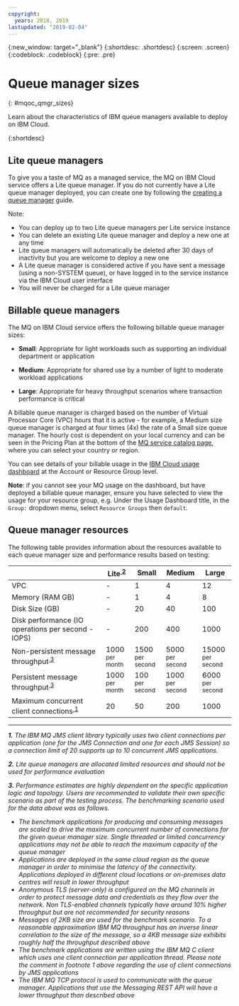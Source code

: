 ```yaml
---
copyright:
  years: 2018, 2019
lastupdated: "2019-02-04"
---
```


{:new_window: target="_blank"}
{:shortdesc: .shortdesc}
{:screen: .screen}
{:codeblock: .codeblock}
{:pre: .pre}

# Queue manager sizes
{: #mqoc_qmgr_sizes}

Learn about the characteristics of IBM queue managers available to deploy on IBM Cloud.

{:shortdesc}

## Lite queue managers

To give you a taste of MQ as a managed service, the MQ on IBM Cloud service offers a Lite queue manager. If you do not currently have a Lite queue manager deployed, you can create one by following the [creating a queue manager](/docs/services/mqcloud/mqoc_create_qm.html) guide.

Note:
* You can deploy up to two Lite queue managers per Lite service instance
* You can delete an existing Lite queue manager and deploy a new one at any time
* Lite queue managers will automatically be deleted after 30 days of inactivity but you are welcome to deploy a new one
* A Lite queue manager is considered active if you have sent a message (using a non-SYSTEM queue), or have logged in to the service instance via the IBM Cloud user interface
* You will never be charged for a Lite queue manager

## Billable queue managers

The MQ on IBM Cloud service offers the following billable queue manager sizes:
* **Small**: Appropriate for light workloads such as supporting an individual department or application

* **Medium**: Appropriate for shared use by a number of light to moderate workload applications

* **Large**: Appropriate for heavy throughput scenarios where transaction performance is critical

A billable queue manager is charged based on the number of Virtual Processor Core (VPC) hours that it is active - for example, a Medium size queue manager is charged at four times (4x) the rate of a Small size queue manager. The hourly cost is dependent on your local currency and can be seen in the Pricing Plan at the bottom of the [MQ service catalog page](https://console.bluemix.net/catalog/services/mq), where you can select your country or region.

You can see details of your billable usage in the [IBM Cloud usage dashboard](https://console.bluemix.net/account/usage) at the Account or Resource Group level.

**Note**: if you cannot see your MQ usage on the dashboard, but have deployed a billable queue manager, ensure you have selected to view the usage for your resource group, e.g. Under the Usage Dashboard title, in the `Group:` dropdown menu, select `Resource Groups` then `default`.

## Queue manager resources

The following table provides information about the resources available to each queue manager size and performance results based on testing:

|                               | Lite<sup id="a2">[ 2](#f2)</sup>   | Small | Medium | Large |
|-------------------------------|---------|-------|--------|-------|
| VPC                           | -       | 1     | 4      | 12    |
| Memory (RAM GB)               | -       | 1     | 4      | 8     |
| Disk Size (GB)                | -       | 20    | 40     | 100   |
| Disk performance (IO operations per second - IOPS) | -       | 200   | 400    | 1000  |
| Non-persistent message throughput<sup id="a3">[ 3](#f3)</sup>| 1000 <br> <small>per month</small> | 1500 <br> <small>per second</small>| 5000 <br> <small>per second</small> | 15000 <br> <small>per second</small> |  
| Persistent message throughput<sup id="a3">[ 3](#f3)</sup> | 1000 <br> <small>per month</small> | 100 <br> <small>per second</small>| 1000 <br> <small>per second</small>| 6000 <br> <small>per second</small>|  
| Maximum concurrent client connections<sup id="a1">[ 1](#f1)</sup> | 20      | 50    | 200    | 1000  |

---

_<b id="f1">1.</b> The IBM MQ JMS client library typically uses two client connections per application (one for the JMS Connection and one for each JMS Session) so a connection limit of 20 supports up to 10 concurrent JMS applications._

_<b id="f2">2.</b> Lite queue managers are allocated limited resources and should not be used for performance evaluation_

_<b id="f3">3.</b> Performance estimates are highly dependent on the specific application logic and topology. Users are recommended to validate their own specific scenario as part of the testing process. The benchmarking scenario used for the data above was as follows._

* _The benchmark applications for producing and consuming messages are scaled to drive the maximum concurrent number of connections for the given queue manager size. Single threaded or limited concurrency applications may not be able to reach the maximum capacity of the queue manager_
* _Applications are deployed in the same cloud region as the queue manager in order to minimise the latency of the connectivity. Applications deployed in different cloud locations or on-premises data centres will result in lower throughput_
* _Anonymous TLS (server-only) is configured on the MQ channels in order to protect message data and credentials as they flow over the network. Non TLS-enabled channels typically have around 10% higher throughput but are not recommended for security reasons_
* _Messages of 2KB size are used for the benchmark scenario. To a reasonable approximation IBM MQ throughput has an inverse linear correlation to the size of the message, so a 4KB message size exhibits roughly half the throughput described above_
* _The benchmark applications are written using the IBM MQ C client which uses one client connection per application thread. Please note the comment in footnote 1 above regarding the use of client connections by JMS applications_
* _The IBM MQ TCP protocol is used to communicate with the queue manager. Applications that use the Messaging REST API will have a lower throughput than described above_